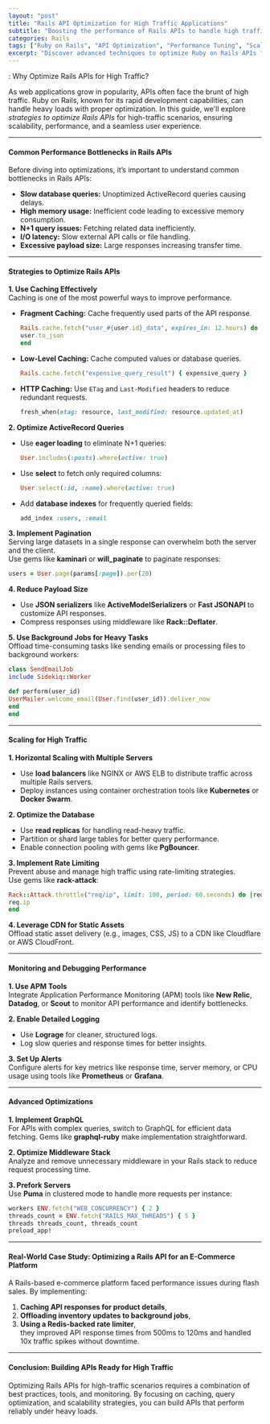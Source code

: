 ```yaml
---
layout: "post"
title: "Rails API Optimization for High Traffic Applications"
subtitle: "Boosting the performance of Rails APIs to handle high traffic and scale efficiently"
categories: Rails
tags: ["Ruby on Rails", "API Optimization", "Performance Tuning", "Scalability", "High Traffic", "Backend Development"]
excerpt: "Discover advanced techniques to optimize Ruby on Rails APIs for high-traffic applications. Learn strategies for caching, database tuning, and reducing response times."
---
```


: Why Optimize Rails APIs for High Traffic?

As web applications grow in popularity, APIs often face the brunt of high traffic. Ruby on Rails, known for its rapid development capabilities, can handle heavy loads with proper optimization. In this guide, we'll explore *strategies to optimize Rails APIs* for high-traffic scenarios, ensuring scalability, performance, and a seamless user experience.

---

#### Common Performance Bottlenecks in Rails APIs

Before diving into optimizations, it’s important to understand common bottlenecks in Rails APIs:
- **Slow database queries:** Unoptimized ActiveRecord queries causing delays.
- **High memory usage:** Inefficient code leading to excessive memory consumption.
- **N+1 query issues:** Fetching related data inefficiently.
- **I/O latency:** Slow external API calls or file handling.
- **Excessive payload size:** Large responses increasing transfer time.

---

#### Strategies to Optimize Rails APIs

**1. Use Caching Effectively**  
Caching is one of the most powerful ways to improve performance.

- **Fragment Caching:** Cache frequently used parts of the API response.  
  ```ruby
  Rails.cache.fetch("user_#{user.id}_data", expires_in: 12.hours) do
  user.to_json
  end
  ```

- **Low-Level Caching:** Cache computed values or database queries.  
  ```ruby
  Rails.cache.fetch("expensive_query_result") { expensive_query }
  ```

- **HTTP Caching:** Use `ETag` and `Last-Modified` headers to reduce redundant requests.  
  ```ruby
  fresh_when(etag: resource, last_modified: resource.updated_at)
  ```

**2. Optimize ActiveRecord Queries**
- Use **eager loading** to eliminate N+1 queries:  
  ```ruby
  User.includes(:posts).where(active: true)
  ```

- Use **select** to fetch only required columns:  
  ```ruby
  User.select(:id, :name).where(active: true)
  ```

- Add **database indexes** for frequently queried fields:  
  ```ruby
  add_index :users, :email
  ```

**3. Implement Pagination**  
Serving large datasets in a single response can overwhelm both the server and the client.  
Use gems like **kaminari** or **will_paginate** to paginate responses:  
```ruby
users = User.page(params[:page]).per(20)
```

**4. Reduce Payload Size**
- Use **JSON serializers** like **ActiveModelSerializers** or **Fast JSONAPI** to customize API responses.
- Compress responses using middleware like **Rack::Deflater**.

**5. Use Background Jobs for Heavy Tasks**  
Offload time-consuming tasks like sending emails or processing files to background workers:  
```ruby
class SendEmailJob
include Sidekiq::Worker

def perform(user_id)
UserMailer.welcome_email(User.find(user_id)).deliver_now
end
end
```

---

#### Scaling for High Traffic

**1. Horizontal Scaling with Multiple Servers**
- Use **load balancers** like NGINX or AWS ELB to distribute traffic across multiple Rails servers.
- Deploy instances using container orchestration tools like **Kubernetes** or **Docker Swarm**.

**2. Optimize the Database**
- Use **read replicas** for handling read-heavy traffic.
- Partition or shard large tables for better query performance.
- Enable connection pooling with gems like **PgBouncer**.

**3. Implement Rate Limiting**  
Prevent abuse and manage high traffic using rate-limiting strategies.  
Use gems like **rack-attack**:  
```ruby
Rack::Attack.throttle("req/ip", limit: 100, period: 60.seconds) do |req|
req.ip
end
```

**4. Leverage CDN for Static Assets**  
Offload static asset delivery (e.g., images, CSS, JS) to a CDN like Cloudflare or AWS CloudFront.

---

#### Monitoring and Debugging Performance

**1. Use APM Tools**  
Integrate Application Performance Monitoring (APM) tools like **New Relic**, **Datadog**, or **Scout** to monitor API performance and identify bottlenecks.

**2. Enable Detailed Logging**
- Use **Lograge** for cleaner, structured logs.
- Log slow queries and response times for better insights.

**3. Set Up Alerts**  
Configure alerts for key metrics like response time, server memory, or CPU usage using tools like **Prometheus** or **Grafana**.

---

#### Advanced Optimizations

**1. Implement GraphQL**  
For APIs with complex queries, switch to GraphQL for efficient data fetching. Gems like **graphql-ruby** make implementation straightforward.

**2. Optimize Middleware Stack**  
Analyze and remove unnecessary middleware in your Rails stack to reduce request processing time.

**3. Prefork Servers**  
Use **Puma** in clustered mode to handle more requests per instance:  
```ruby
workers ENV.fetch("WEB_CONCURRENCY") { 2 }
threads_count = ENV.fetch("RAILS_MAX_THREADS") { 5 }
threads threads_count, threads_count
preload_app!
```

---

#### Real-World Case Study: Optimizing a Rails API for an E-Commerce Platform

A Rails-based e-commerce platform faced performance issues during flash sales. By implementing:
1. **Caching API responses for product details**,
2. **Offloading inventory updates to background jobs**,
3. **Using a Redis-backed rate limiter**,  
   they improved API response times from 500ms to 120ms and handled 10x traffic spikes without downtime.

---

#### Conclusion: Building APIs Ready for High Traffic

Optimizing Rails APIs for high-traffic scenarios requires a combination of best practices, tools, and monitoring. By focusing on caching, query optimization, and scalability strategies, you can build APIs that perform reliably under heavy loads.
